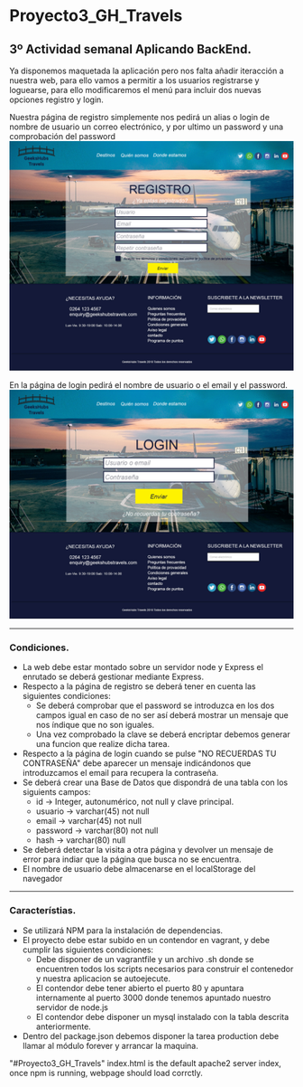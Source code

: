 # Proyecto3_GH_Travels

## 3º Actividad semanal Aplicando BackEnd.

Ya disponemos maquetada la aplicación pero nos falta añadir iteracción a nuestra web, para ello vamos a permitir a los usuarios registrarse y loguearse, para ello modificaremos el menú para incluir dos nuevas opciones registro y login.

Nuestra página de registro simplemente nos pedirá un alias o login de nombre de usuario un correo electrónico, y por ultimo un password y una comprobación del password
![alt_text](https://github.com/GeeksHubsAcademy/Actividad_3/blob/master/register.jpg)

En la página de login pedirá el nombre de usuario o el email y el password.
![alt_text](https://github.com/GeeksHubsAcademy/Actividad_3/blob/master/login.jpg)

---

### Condiciones.

* La web debe estar montado sobre un servidor node y Express el enrutado se deberá gestionar mediante Express.
* Respecto a la página de registro se deberá tener en cuenta las siguientes condiciones:
  * Se deberá comprobar que el password se introduzca en los dos campos igual en caso de no ser así deberá mostrar un mensaje que nos índique que no son iguales.
  * Una vez comprobado la clave se deberá encriptar debemos generar una funcion que realize dicha tarea.
* Respecto a la página de login cuando se pulse "NO RECUERDAS TU CONTRASEÑA" debe aparecer un mensaje indicándonos que introduzcamos el email para recupera la contraseña.
* Se deberá crear una Base de Datos que dispondrá de una tabla con los siguients campos:
  * id -> Integer, autonumérico, not null y clave principal.
  * usuario -> varchar(45) not null
  * email -> varchar(45) not null
  * password -> varchar(80) not null 
  * hash -> varchar(80) null
* Se deberá detectar la visita a otra página y devolver un mensaje de error para indiar que la página que busca no se encuentra.
* El nombre de usuario debe almacenarse en el localStorage del navegador

---

### Característias.
* Se utilizará NPM para la instalación de dependencias.
* El proyecto debe estar subido en un contendor en vagrant, y debe cumplir las siguientes condiciones:
  * Debe disponer de un vagrantfile y un archivo .sh donde se encuentren todos los scripts necesarios para construir el contenedor y nuestra aplicacion se autoejecute.
  * El contendor debe tener abierto el puerto 80 y apuntara internamente al puerto 3000 donde tenemos apuntado nuestro servidor de node.js
  * El contendor debe disponer un mysql instalado con la tabla descrita anteriormente.
* Dentro del package.json debemos disponer la tarea production debe llamar al módulo forever y arrancar la maquina.


"#Proyecto3_GH_Travels" 
index.html is the default apache2 server index, once npm is running,
webpage should load corrctly.
